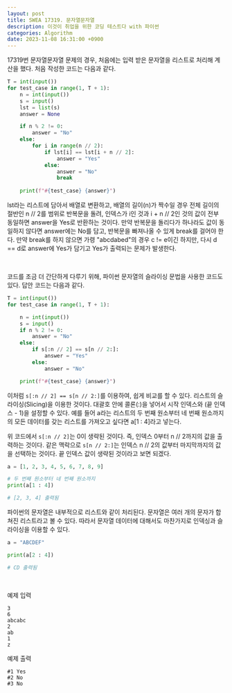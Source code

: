 ```yaml
---
layout: post
title: SWEA 17319. 문자열문자열
description: 이것이 취업을 위한 코딩 테스트다 with 파이썬
categories: Algorithm
date: 2023-11-08 16:31:00 +0900
---
```

17319번 문자열문자열 문제의 경우, 처음에는 입력 받은 문자열을 리스트로 처리해 계산을 했다. 처음 작성한 코드는 다음과 같다.

```python
T = int(input())
for test_case in range(1, T + 1):
    n = int(input())
    s = input()
    lst = list(s)
    answer = None

    if n % 2 != 0:
        answer = "No"
    else:
        for i in range(n // 2):
            if lst[i] == lst[i + n // 2]:
                answer = "Yes"
            else:
                answer = "No"
                break
                
    print(f"#{test_case} {answer}")
```

lst라는 리스트에 담아서 배열로 변환하고, 배열의 길이(n)가 짝수일 경우 전체 길이의 절반인 n // 2를 범위로 반복문을 돌려, 인덱스가 i인 것과 i + n // 2인 것의 값이 전부 동일하면 answer을 Yes로 반환하는 것이다. 만약 반복문을 돌리다가 하나라도 값이 동일하지 않다면 answer에는 No를 담고, 반복문을 빠져나올 수 있게 break를 걸어야 한다. 만약 break를 하지 않으면 가령 "abcdabed"의 경우 c != e이긴 하지만, 다시 d == d로 answer에 Yes가 담기고 Yes가 출력되는 문제가 발생한다.

<br>

코드를 조금 더 간단하게 다루기 위해, 파이썬 문자열의 슬라이싱 문법을 사용한 코드도 있다. 답안 코드는 다음과 같다.

```python
T = int(input())
for test_case in range(1, T + 1):

    n = int(input())
    s = input()
    if n % 2 != 0:
        answer = "No"
    else:
        if s[:n // 2] == s[n // 2:]:
            answer = "Yes"
        else:
            answer = "No"

    print(f"#{test_case} {answer}")
```

이처럼 ```s[:n // 2] == s[n // 2:]```를 이용하여, 쉽게 비교를 할 수 있다. 리스트의 슬라이싱(Slicing)을 이용한 것이다. 대괄호 안에 콜론(:)을 넣어서 시작 인덱스와 (끝 인덱스 - 1)을 설정할 수 있다. 예를 들어 a라는 리스트의 두 번째 원소부터 네 번째 원소까지의 모든 데이터를 갖는 리스트를 가져오고 싶다면 a[1 : 4]라고 넣는다.

위 코드에서 ```s[:n // 2]```는 0이 생략된 것이다. 즉, 인덱스 0부터 n // 2까지의 값을 출력하는 것이다. 같은 맥락으로 ```s[n // 2:]```는 인덱스 n // 2의 값부터 마지막까지의 값을 선택하는 것이다. 끝 인덱스 값이 생략된 것이라고 보면 되겠다.

```python
a = [1, 2, 3, 4, 5, 6, 7, 8, 9]

# 두 번째 원소부터 네 번째 원소까지
print(a[1 : 4])

# [2, 3, 4] 출력됨
```

파이썬의 문자열은 내부적으로 리스트와 같이 처리된다. 문자열은 여러 개의 문자가 합쳐진 리스트라고 볼 수 있다. 따라서 문자열 데이터에 대해서도 마찬가지로 인덱싱과 슬라이싱을 이용할 수 있다.

```python
a = "ABCDEF"

print(a[2 : 4])

# CD 출력됨
```

<br>

예제 입력

```
3
6
abcabc
2
ab
1
z
```

예제 출력

```
#1 Yes
#2 No
#3 No
```